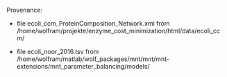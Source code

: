 Provenance:

* file ecoli_ccm_ProteinComposition_Network.xml from /home/wolfram/projekte/enzyme_cost_minimization/html/data/ecoli_ccm/

* file ecoli_noor_2016.tsv from /home/wolfram/matlab/wolf_packages/mnt/mnt/mnt-extensions/mnt_parameter_balancing/models/